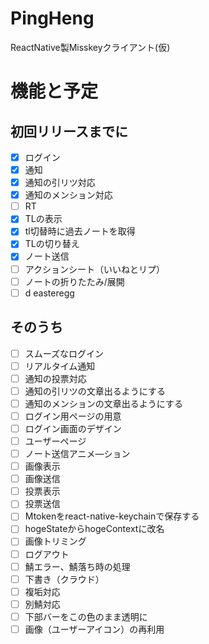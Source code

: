 # PingHeng



ReactNative製Misskeyクライアント(仮)
# 機能と予定

## 初回リリースまでに
- [x] ログイン
- [x] 通知
- [x] 通知の引リツ対応
- [x] 通知のメンション対応
- [ ] RT
- [x] TLの表示
- [x] tl切替時に過去ノートを取得
- [x] TLの切り替え
- [x] ノート送信
- [ ] アクションシート（いいねとリプ）
- [ ] ノートの折りたたみ/展開 
- [ ] d easteregg

## そのうち
- [ ] スムーズなログイン
- [ ] リアルタイム通知
- [ ] 通知の投票対応
- [ ] 通知の引リツの文章出るようにする
- [ ] 通知のメンションの文章出るようにする
- [ ] ログイン用ページの用意
- [ ] ログイン画面のデザイン
- [ ] ユーザーページ
- [ ] ノート送信アニメ―ション
- [ ] 画像表示
- [ ] 画像送信
- [ ] 投票表示
- [ ] 投票送信
- [ ] Mtokenをreact-native-keychainで保存する
- [ ] hogeStateからhogeContextに改名
- [ ] 画像トリミング
- [ ] ログアウト
- [ ] 鯖エラー、鯖落ち時の処理
- [ ] 下書き（クラウド）
- [ ] 複垢対応
- [ ] 別鯖対応
- [ ] 下部バーをこの色のまま透明に
- [ ] 画像（ユーザーアイコン）の再利用